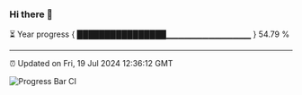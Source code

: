 ### Hi there 👋

⏳ Year progress { ████████████████▁▁▁▁▁▁▁▁▁▁▁▁▁▁ } 54.79 %

---

⏰ Updated on Fri, 19 Jul 2024 12:36:12 GMT

![Progress Bar CI](https://github.com/ZhaoGui/ZhaoGui/workflows/Progress%20Bar%20CI/badge.svg)

